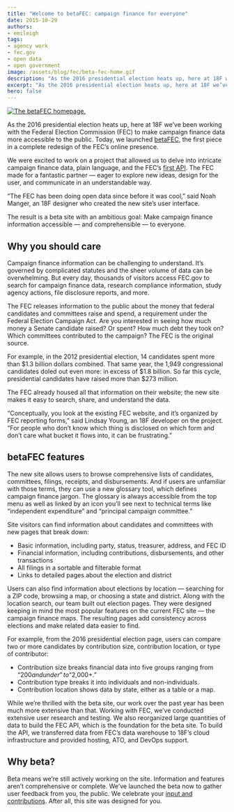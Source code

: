 ```yaml
---
title: "Welcome to betaFEC: campaign finance for everyone"
date: 2015-10-29
authors:
- emileigh
tags:
- agency work
- fec.gov
- open data
- open government
image: /assets/blog/fec/beta-fec-home.gif
description: "As the 2016 presidential election heats up, here at 18F we’ve been working with the Federal Election Commission (FEC) to make campaign finance data more accessible to the public. Today, we launched betaFEC, the first piece in a complete redesign of the FEC’s online presence."
excerpt: "As the 2016 presidential election heats up, here at 18F we’ve been working with the Federal Election Commission (FEC) to make campaign finance data more accessible to the public. Today, we launched betaFEC, the first piece in a complete redesign of the FEC’s online presence."
hero: false
---
```


[![The betaFEC homepage.]({{site.baseurl}}/assets/blog/fec/beta-fec-home.gif)](https://beta.fec.gov)

As the 2016 presidential election heats up, here at 18F we’ve been
working with the Federal Election Commission (FEC) to make campaign
finance data more accessible to the public. Today, we launched
[betaFEC](http://beta.fec.gov), the first piece in a complete redesign
of the FEC’s online presence.

We were excited to work on a project that allowed us to delve into
intricate campaign finance data, plain language, and the FEC’s [first
API](https://18f.gsa.gov/2015/07/08/openfec-api/).
The FEC made for a fantastic partner — eager to explore new ideas,
design for the user, and communicate in an understandable way.

“The FEC has been doing open data since before it was cool,” said Noah
Manger, an 18F designer who created the new site’s user interface.

The result is a beta site with an ambitious goal: Make campaign finance
information accessible — and comprehensible — to everyone.

## Why you should care

Campaign finance information can be challenging to understand. It’s
governed by complicated statutes and the sheer volume of data can be
overwhelming. But every day, thousands of visitors access FEC.gov to
search for campaign finance data, research compliance information, study
agency actions, file disclosure reports, and more.

The FEC releases information to the public about the money that federal
candidates and committees raise and spend, a requirement under the
Federal Election Campaign Act. Are you interested in seeing how much
money a Senate candidate raised? Or spent? How much debt they took on?
Which committees contributed to the campaign? The FEC is the original
source.

For example, in the 2012 presidential election, 14 candidates spent more
than $1.3 billion dollars combined. That same year, the 1,949
congressional candidates doled out even more: in excess of $1.8
billion. So far this cycle, presidential candidates have raised more
than $273 million.

The FEC already housed all that information on their website; the new
site makes it easy to search, share, and understand the data.

“Conceptually, you look at the existing FEC website, and it’s organized
by FEC reporting forms,” said Lindsay Young, an 18F developer on the
project. “For people who don’t know which thing is disclosed on which
form and don’t care what bucket it flows into, it can be frustrating.”

## betaFEC features

The new site allows users to browse comprehensive lists of candidates,
committees, filings, receipts, and disbursements. And if users are
unfamiliar with those terms, they can use a new glossary tool, which
defines campaign finance jargon. The glossary is always accessible from
the top menu as well as linked by an icon you’ll see next to technical
terms like “independent expenditure” and “principal campaign committee.”

Site visitors can find information about candidates and committees with
new pages that break down:

-   Basic information, including party, status, treasurer, address, and FEC ID
-   Financial information, including contributions, disbursements, and other transactions
-   All filings in a sortable and filterable format
-   Links to detailed pages about the election and district

Users can also find information about elections by location — searching
for a ZIP code, browsing a map, or choosing a state and district. Along
with the location search, our team built out election pages. They were
designed keeping in mind the most popular features on the current FEC
site — the campaign finance maps. The resulting pages add consistency
across elections and make related data easier to find.

For example, from the 2016 presidential election page, users can compare
two or more candidates by contribution size, contribution location, or
type of contributor:

-   Contribution size breaks financial data into five groups ranging from “$200 and under” to “$2,000+.”
-   Contribution type breaks it into individuals and non-individuals.
-   Contribution location shows data by state, either as a table or a map.

While we’re thrilled with the beta site, our work over the past year has
been much more extensive than that. Working with FEC, we’ve conducted
extensive user research and testing. We also reorganized large
quantities of data to build the FEC API, which is the foundation for the
beta site. To build the API, we transferred data from FEC’s data
warehouse to 18F’s cloud infrastructure and provided hosting, ATO, and
DevOps support.

## Why beta?

Beta means we’re still actively working on the site. Information and
features aren’t comprehensive or complete. We’ve launched the beta now
to gather user feedback from you, the public. We celebrate your [input
and contributions](https://github.com/18F/FEC). After all, this site
was designed for you.
